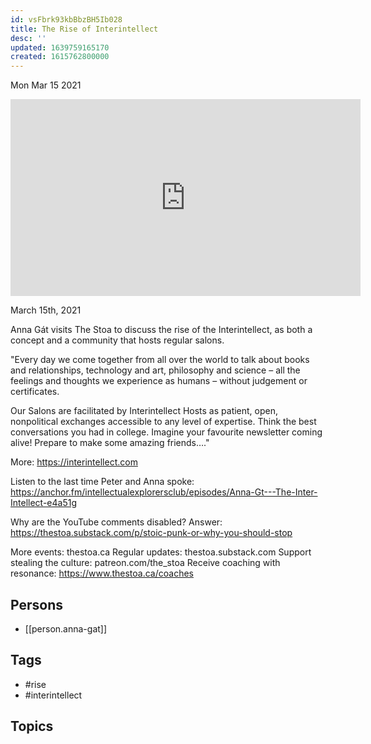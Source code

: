 ```yaml
---
id: vsFbrk93kbBbzBH5Ib028
title: The Rise of Interintellect
desc: ''
updated: 1639759165170
created: 1615762800000
---
```





Mon Mar 15 2021

<iframe width="560" height="315" src="https://www.youtube.com/embed/l2erIeJz-G8" title="The Rise of Interintellect w/ Anna Gát" frameborder="0" allow="accelerometer; autoplay; clipboard-write; encrypted-media; gyroscope; picture-in-picture" allowfullscreen ></iframe>

March 15th, 2021

Anna Gát visits The Stoa to discuss the rise of the Interintellect, as both a concept and a community that hosts regular salons.

"Every day we come together from all over the world to talk about books and relationships, technology and art, philosophy and science – all the feelings and thoughts we experience as humans – without judgement or certificates.

Our Salons are facilitated by Interintellect Hosts as patient, open, nonpolitical exchanges accessible to any level of expertise. Think the best conversations you had in college. Imagine your favourite newsletter coming alive! Prepare to make some amazing friends…."

More: https://interintellect.com

Listen to the last time Peter and Anna spoke: https://anchor.fm/intellectualexplorersclub/episodes/Anna-Gt---The-Inter-Intellect-e4a51g

Why are the YouTube comments disabled? Answer: https://thestoa.substack.com/p/stoic-punk-or-why-you-should-stop

More events: thestoa.ca
Regular updates: thestoa.substack.com
Support stealing the culture: patreon.com/the_stoa
Receive coaching with resonance: https://www.thestoa.ca/coaches

## Persons

- [[person.anna-gat]]

## Tags

- #rise
- #interintellect

## Topics



